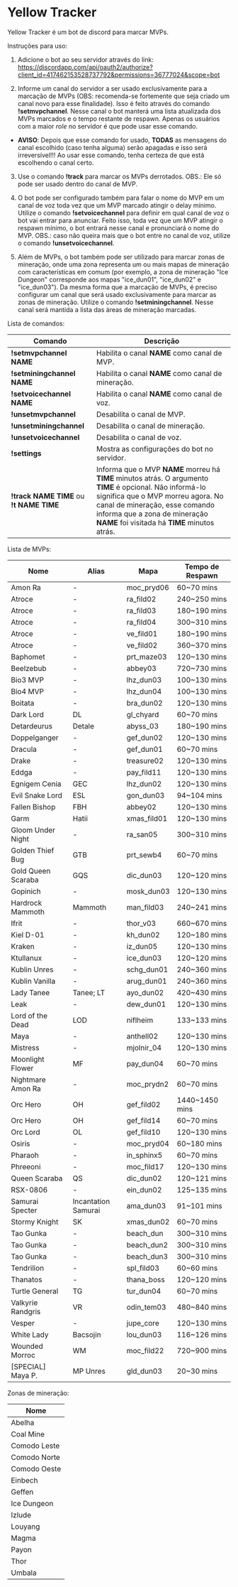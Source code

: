 # Yellow Tracker

Yellow Tracker é um bot de discord para marcar MVPs.

Instruções para uso:

1. Adicione o bot ao seu servidor através do link: https://discordapp.com/api/oauth2/authorize?client_id=417462153528737792&permissions=36777024&scope=bot

2. Informe um canal do servidor a ser usado exclusivamente para a marcação de MVPs (OBS: recomenda-se fortemente que seja criado um canal novo para esse finalidade). Isso é feito através do comando **!setmvpchannel**. Nesse canal o bot manterá uma lista atualizada dos MVPs marcados e o tempo restante de respawn. Apenas os usuários com a maior *role* no servidor é que pode usar esse comando.
  - **AVISO**: Depois que esse comando for usado, **TODAS** as mensagens do canal escolhido (caso tenha alguma) serão apagadas e isso será irreversível!!! Ao usar esse comando, tenha certeza de que está escolhendo o canal certo.

3. Use o comando **!track** para marcar os MVPs derrotados. OBS.: Ele só pode ser usado dentro do canal de MVP.

4. O bot pode ser configurado também para falar o nome do MVP em um canal de voz toda vez que um MVP marcado atingir o delay mínimo. Utilize o comando **!setvoicechannel** para definir em qual canal de voz o bot vai entrar para anunciar. Feito isso, toda vez que um MVP atingir o respawn mínimo, o bot entrará nesse canal e pronunciará o nome do MVP. OBS.: caso não queira mais que o bot entre no canal de voz, utilize o comando **!unsetvoicechannel**.

5. Além de MVPs, o bot também pode ser utilizado para marcar zonas de mineração, onde uma zona representa um ou mais mapas de mineração com características em comum (por exemplo, a zona de mineração "Ice Dungeon" corresponde aos mapas "ice_dun01", "ice_dun02" e "ice_dun03"). Da mesma forma que a marcação de MVPs, é preciso configurar um canal que será usado exclusivamente para marcar as zonas de mineração. Utilize o comando **!setminingchannel**. Nesse canal será mantida a lista das áreas de mineração marcadas.

Lista de comandos:

Comando | Descrição
------- | ---------
**!setmvpchannel NAME** | Habilita o canal **NAME** como canal de MVP. 
**!setminingchannel NAME** | Habilita o canal **NAME** como canal de mineração. 
**!setvoicechannel NAME** | Habilita o canal **NAME** como canal de voz. 
**!unsetmvpchannel** | Desabilita o canal de MVP.
**!unsetminingchannel** | Desabilita o canal de mineração.
**!unsetvoicechannel** | Desabilita o canal de voz.
**!settings** | Mostra as configurações do bot no servidor.
**!track NAME TIME** ou **!t NAME TIME** | Informa que o MVP **NAME** morreu há **TIME** minutos atrás. O argumento **TIME** é opcional. Não informá-lo significa que o MVP morreu agora. No canal de mineração, esse comando informa que a zona de mineração **NAME** foi visitada há **TIME** minutos atrás.

Lista de MVPs:

Nome | Alias | Mapa | Tempo de Respawn
---- | ----- | --- | -------
Amon Ra | - | moc_pryd06 | 60~70 mins |
Atroce | - | ra_fild02 | 240~250 mins |
Atroce | - | ra_fild03 | 180~190 mins |
Atroce | - | ra_fild04 | 300~310 mins |
Atroce | - | ve_fild01 | 180~190 mins |
Atroce | - | ve_fild02 | 360~370 mins |
Baphomet | - | prt_maze03 | 120~130 mins |
Beelzebub | - | abbey03 | 720~730 mins |
Bio3 MVP | - | lhz_dun03 | 100~130 mins |
Bio4 MVP | - | lhz_dun04 | 100~130 mins |
Boitata | - | bra_dun02 | 120~130 mins |
Dark Lord | DL | gl_chyard | 60~70 mins |
Detardeurus | Detale | abyss_03 | 180~190 mins |
Doppelganger | - | gef_dun02 | 120~130 mins |
Dracula | - | gef_dun01 | 60~70 mins |
Drake | - | treasure02 | 120~130 mins |
Eddga | - | pay_fild11 | 120~130 mins |
Egnigem Cenia | GEC | lhz_dun02 | 120~130 mins |
Evil Snake Lord | ESL | gon_dun03 | 94~104 mins |
Fallen Bishop | FBH | abbey02 | 120~130 mins |
Garm | Hatii | xmas_fild01 | 120~130 mins |
Gloom Under Night | - | ra_san05 | 300~310 mins |
Golden Thief Bug | GTB | prt_sewb4 | 60~70 mins |
Gold Queen Scaraba | GQS | dic_dun03 | 120~120 mins |
Gopinich | - | mosk_dun03 | 120~130 mins |
Hardrock Mammoth | Mammoth | man_fild03 | 240~241 mins |
Ifrit | - | thor_v03 | 660~670 mins |
Kiel D-01 | - | kh_dun02 | 120~180 mins |
Kraken | - | iz_dun05 | 120~130 mins |
Ktullanux | - | ice_dun03 | 120~120 mins |
Kublin Unres | - | schg_dun01 | 240~360 mins |
Kublin Vanilla | - | arug_dun01 | 240~360 mins |
Lady Tanee | Tanee; LT | ayo_dun02 | 420~430 mins |
Leak | - | dew_dun01 | 120~130 mins |
Lord of the Dead | LOD | niflheim | 133~133 mins |
Maya | - | anthell02 | 120~130 mins |
Mistress | - | mjolnir_04 | 120~130 mins |
Moonlight Flower | MF | pay_dun04 | 60~70 mins |
Nightmare Amon Ra | - | moc_prydn2 | 60~70 mins |
Orc Hero | OH | gef_fild02 | 1440~1450 mins |
Orc Hero | OH | gef_fild14 | 60~70 mins |
Orc Lord | OL | gef_fild10 | 120~130 mins |
Osiris | - | moc_pryd04 | 60~180 mins |
Pharaoh | - | in_sphinx5 | 60~70 mins |
Phreeoni | - | moc_fild17 | 120~130 mins |
Queen Scaraba | QS | dic_dun02 | 120~121 mins |
RSX-0806 | - | ein_dun02 | 125~135 mins |
Samurai Specter | Incantation Samurai | ama_dun03 | 91~101 mins |
Stormy Knight | SK | xmas_dun02 | 60~70 mins |
Tao Gunka | - | beach_dun | 300~310 mins |
Tao Gunka | - | beach_dun2 | 300~310 mins |
Tao Gunka | - | beach_dun3 | 300~310 mins |
Tendrilion | - | spl_fild03 | 60~60 mins |
Thanatos | - | thana_boss | 120~120 mins |
Turtle General | TG | tur_dun04 | 60~70 mins |
Valkyrie Randgris | VR | odin_tem03 | 480~840 mins |
Vesper | - | jupe_core | 120~130 mins |
White Lady | Bacsojin | lou_dun03 | 116~126 mins |
Wounded Morroc | WM | moc_fild22 | 720~900 mins |
[SPECIAL] Maya P. | MP Unres | gld_dun03 | 20~30 mins |

Zonas de mineração:

Nome|
----|
Abelha|
Coal Mine|
Comodo Leste|
Comodo Norte|
Comodo Oeste|
Einbech|
Geffen|
Ice Dungeon|
Izlude|
Louyang|
Magma|
Payon|
Thor|
Umbala|
